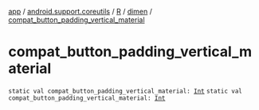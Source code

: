 [app](../../../index.md) / [android.support.coreutils](../../index.md) / [R](../index.md) / [dimen](index.md) / [compat_button_padding_vertical_material](.)

# compat_button_padding_vertical_material

`static val compat_button_padding_vertical_material: `[`Int`](https://kotlinlang.org/api/latest/jvm/stdlib/kotlin/-int/index.html)
`static val compat_button_padding_vertical_material: `[`Int`](https://kotlinlang.org/api/latest/jvm/stdlib/kotlin/-int/index.html)
